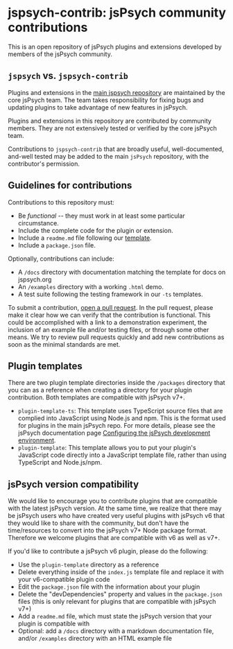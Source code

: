 # jspsych-contrib: jsPsych community contributions

This is an open repository of jsPsych plugins and extensions developed by members of the jsPsych community.

## `jspsych` vs. `jspsych-contrib` 

Plugins and extensions in the [main jspsych repository](https://github.com/jspsych/jsPsych/) are maintained by the core jsPsych team. 
The team takes responsibility for fixing bugs and updating plugins to take advantage of new features in jsPsych. 

Plugins and extensions in this repository are contributed by community members. 
They are not extensively tested or verified by the core jsPsych team. 

Contributions to `jspsych-contrib` that are broadly useful, well-documented, and-well tested may be added to the main `jsPsych` repository, with the contributor's permission.

## Guidelines for contributions

Contributions to this repository must:

* Be *functional* -- they must work in at least some particular circumstance.
* Include the complete code for the plugin or extension.
* Include a `readme.md` file following our [template](readme-template.md).
* Include a `package.json` file.

Optionally, contributions can include:

* A `/docs` directory with documentation matching the template for docs on jspsych.org 
* An `/examples` directory with a working `.html` demo.
* A test suite following the testing framework in our `-ts` templates.


To submit a contribution, [open a pull request](https://github.com/jspsych/jspsych-contrib/pulls).
In the pull request, please make it clear how we can verify that the contribution is functional. 
This could be accomplished with a link to a demonstration experiment, the inclusion of an example file and/or testing files, or through some other means.
We try to review pull requests quickly and add new contributions as soon as the minimal standards are met.

## Plugin templates

There are two plugin template directories inside the `/packages` directory that you can as a reference when creating a directory for your plugin contribution. Both templates are compatible with jsPsych v7+.

* `plugin-template-ts`: This template uses TypeScript source files that are complied into JavaScript using Node.js and npm. This is the format used for plugins in the main jsPsych repo. For more details, please see the jsPsych documentation page [Configuring the jsPsych development environment](https://www.jspsych.org/developers/configuration).
* `plugin-template`: This template allows you to put your plugin's JavaScript code directly into a JavaScript template file, rather than using TypeScript and Node.js/npm. 

## jsPsych version compatibility

We would like to encourage you to contribute plugins that are compatible with the latest jsPsych version. At the same time, we realize that there may be jsPsych users who have created very useful plugins with jsPsych v6 that they would like to share with the community, but don't have the time/resources to convert into the jsPsych v7+ Node package format. Therefore we welcome plugins that are compatible with v6 as well as v7+. 

If you'd like to contribute a jsPsych v6 plugin, please do the following:
* Use the `plugin-template` directory as a reference
* Delete everything inside of the `index.js` template file and replace it with your v6-compatible plugin code
* Edit the `package.json` file with the information about your plugin
* Delete the "devDependencies" property and values in the `package.json` files (this is only relevant for plugins that are compatible with jsPsych v7+)
* Add a `readme.md` file, which must state the jsPsych version that your plugin is compatible with
* Optional: add a `/docs` directory with a markdown documentation file, and/or `/examples` directory with an HTML example file